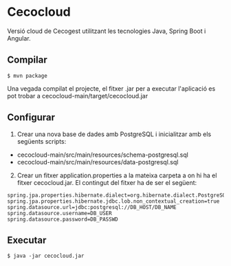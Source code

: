 # Cecocloud
Versió cloud de Cecogest utilitzant les tecnologies Java, Spring Boot i Angular.

## Compilar
```
$ mvn package
```
Una vegada compilat el projecte, el fitxer .jar per a executar l'aplicació es pot trobar a cecocloud-main/target/cecocloud.jar

## Configurar
1. Crear una nova base de dades amb PostgreSQL i inicialitzar amb els següents scripts:
  * cecocloud-main/src/main/resources/schema-postgresql.sql
  * cecocloud-main/src/main/resources/data-postgresql.sql
2. Crear un fitxer application.properties a la mateixa carpeta a on hi ha el fitxer cecocloud.jar. El contingut del fitxer ha de ser el següent:
```
spring.jpa.properties.hibernate.dialect=org.hibernate.dialect.PostgreSQL9Dialect
spring.jpa.properties.hibernate.jdbc.lob.non_contextual_creation=true
spring.datasource.url=jdbc:postgresql://DB_HOST/DB_NAME
spring.datasource.username=DB_USER
spring.datasource.password=DB_PASSWD
```

## Executar
```
$ java -jar cecocloud.jar
```
